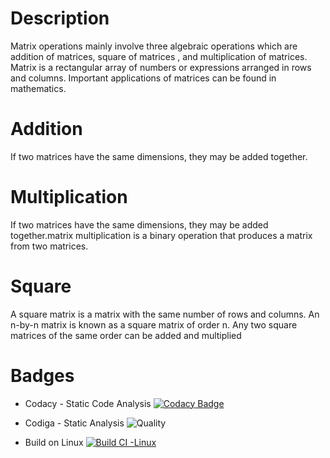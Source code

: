 # Description
Matrix operations mainly involve three algebraic operations which are addition of matrices, square of matrices , and multiplication of matrices. Matrix is a rectangular array of numbers or expressions arranged in rows and columns. Important applications of matrices can be found in mathematics.
# Addition
If two matrices have the same dimensions, they may be added together.
# Multiplication
If two matrices have the same dimensions, they may be added together.matrix multiplication is a binary operation that produces a matrix from two matrices.
# Square
A square matrix is a matrix with the same number of rows and columns. An n-by-n matrix is known as a square matrix of order n. Any two square matrices of the same order can be added and multiplied

# Badges
* Codacy - Static Code Analysis
[![Codacy Badge](https://api.codacy.com/project/badge/Grade/d096c9152a8c4737bf2165851e046b95)](https://app.codacy.com/gh/VIGNESH8629/M1_Matrix_Operation?utm_source=github.com&utm_medium=referral&utm_content=VIGNESH8629/M1_Matrix_Operation&utm_campaign=Badge_Grade_Settings)

* Codiga - Static Analysis
![Quality](https://api.codiga.io/project/32390/status/svg)


* Build on Linux
[![Build CI -Linux](https://github.com/VIGNESH8629/M1_Matrix_Operation/actions/workflows/c-cpp.yml/badge.svg)](https://github.com/VIGNESH8629/M1_Matrix_Operation/actions/workflows/c-cpp.yml)
